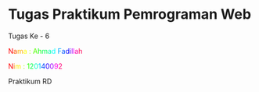 <h1>Tugas Praktikum Pemrograman Web</h1>

<p>Tugas Ke - 6</p>
<span style="color:#FF0000">N</span><span style="color:#FF5500">a</span><span style="color:#FFAA00">m</span><span style="color:#FFFF00">a</span> <span style="color:#AAFF00">:</span> <span style="color:#55FF00">A</span><span style="color:#00FF00">h</span><span style="color:#00FF55">m</span><span style="color:#00FFAA">a</span><span style="color:#00FFFF">d</span> <span style="color:#00AAFF">F</span><span style="color:#0055FF">a</span><span style="color:#0000FF">d</span><span style="color:#5500FF">i</span><span style="color:#AA00FF">l</span><span style="color:#FF00FF">l</span><span style="color:#FF00AA">a</span><span style="color:#FF0055">h</span>

<span style="color:#FF0000">N</span><span style="color:#FF7600">i</span><span style="color:#FFEB00">m</span> <span style="color:#9DFF00">:</span> <span style="color:#27FF00">1</span><span style="color:#00FF4E">2</span><span style="color:#00FFC4">0</span><span style="color:#00C4FF">1</span><span style="color:#004EFF">4</span><span style="color:#2700FF">0</span><span style="color:#9D00FF">0</span><span style="color:#FF00EB">9</span><span style="color:#FF0076">2</span>

<p>Praktikum RD</p>
